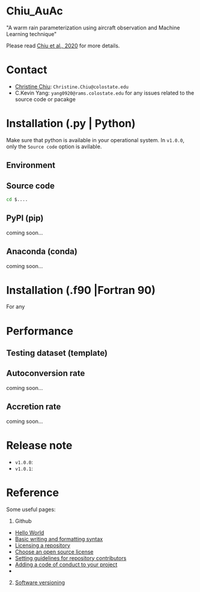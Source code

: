 # Chiu_AuAc
"A warm rain parameterization using aircraft observation and Machine Learning technique"

Please read [Chiu et al., 2020]() for more details.

Contact
=======

* [Christine Chiu](https://www.atmos.colostate.edu/people/faculty/chiu/): `Christine.Chiu@colostate.edu`
* C.Kevin Yang: `yang0920@rams.colostate.edu` for any issues related to the source code or pacakge

Installation (.py | Python)
===========================
Make sure that python is available in your operational system.
In `v1.0.0`, only the `Source code` option is avilable.

Environment
-----------

Source code
-----------
```bash
cd $....
```
PyPI (pip)
----------
coming soon...

Anaconda (conda)
----------------
coming soon...

Installation (.f90 |Fortran 90)
===============================
For any 

Performance
===========

Testing dataset (template)
--------------------------

Autoconversion rate
-------------------
coming soon...

Accretion rate
--------------
coming soon...

Release note
============

* `v1.0.0`: 
* `v1.0.1`:

Reference
=========
Some useful pages: 

1. Github
  * [Hello World](https://guides.github.com/activities/hello-world/)
  * [Basic writing and formatting syntax](https://docs.github.com/en/free-pro-team@latest/github/writing-on-github/basic-writing-and-formatting-syntax#links)
  * [Licensing a repository](https://docs.github.com/en/free-pro-team@latest/github/creating-cloning-and-archiving-repositories/licensing-a-repository)
  * [Choose an open source license](https://choosealicense.com/)
  * [Setting guidelines for repository contributors](https://docs.github.com/en/free-pro-team@latest/github/building-a-strong-community/setting-guidelines-for-repository-contributors)
  * [Adding a code of conduct to your project](https://docs.github.com/en/free-pro-team@latest/github/building-a-strong-community/adding-a-code-of-conduct-to-your-project)
  * []()
  
2. [Software versioning](https://en.wikipedia.org/wiki/Software_versioning)

